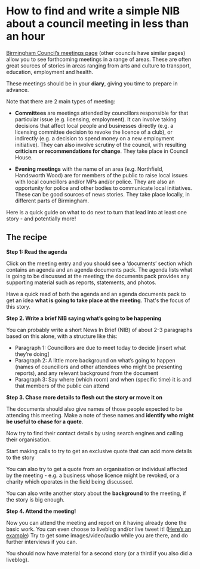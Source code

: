 # How to find and write a simple NIB about a council meeting in less than an hour

[Birmingham Council’s meetings page](https://birmingham.cmis.uk.com/birmingham/Meetings.aspx) (other councils have similar pages) allow you to see forthcoming meetings in a range of areas. These are often great sources of stories in areas ranging from arts and culture to transport, education, employment and health.

These meetings should be in your **diary**, giving you time to prepare in advance. 

Note that there are 2 main types of meeting:

* **Committees** are meetings attended by councillors responsible for that particular issue (e.g. licensing, employment). It can involve taking decisions that affect local people and businesses directly (e.g. a licensing committee decision to revoke the licence of a club), or indirectly (e.g. a decision to spend money on a new employment initiative). They can also involve scrutiny of the council, with resulting **criticism or recommendations for change**. They take place in Council House.

* **Evening meetings** with the name of an area (e.g. Northfield, Handsworth Wood) are for members of the public to raise local issues with local councillors and/or MPs and/or police. They are also an opportunity for police and other bodies to communicate local initiatives. These can be good sources of news stories. They take place locally, in different parts of Birmingham.

Here is a quick guide on what to do next to turn that lead into at least one story - and potentially more!

## The recipe

**Step 1: Read the agenda**

Click on the meeting entry and you should see a ‘documents’ section which contains an agenda and an agenda documents pack. The agenda lists what is going to be discussed at the meeting; the documents pack provides any supporting material such as reports, statements, and photos. 

Have a quick read of both the agenda and an agenda documents pack to get an idea **what is going to take place at the meeting**. That's the focus of this story.

**Step 2. Write a brief NIB saying what’s going to be happening**

You can probably write a short News In Brief (NIB) of about 2-3 paragraphs based on this alone, with a structure like this:

* Paragraph 1: Councillors are due to meet today to decide [insert what they’re doing]
* Paragraph 2: A little more background on what’s going to happen (names of councillors and other attendees who might be presenting reports), and any relevant background from the document
* Paragraph 3: Say where (which room) and when (specific time) it is and that members of the public can attend

**Step 3. Chase more details to flesh out the story or move it on**

The documents should also give names of those people expected to be attending this meeting. Make a note of these names and **identify who might be useful to chase for a quote**. 

Now try to find their contact details by using search engines and calling their organisation.

Start making calls to try to get an exclusive quote that can add more details to the story

You can also try to get a quote from an organisation or individual affected by the meeting - e.g. a business whose licence might be revoked, or a charity which operates in the field being discussed.

You can also write another story about the **background** to the meeting, if the story is big enough. 

**Step 4. Attend the meeting!**

Now you can attend the meeting and report on it having already done the basic work. You can even choose to liveblog and/or live tweet it! ([Here’s an example](https://twitter.com/ThisIsTomFair/status/1348632510763315200)) Try to get some images/video/audio while you are there, and do further interviews if you can.

You should now have material for a second story (or a third if you also did a liveblog).


